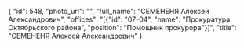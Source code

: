 {
    "id": 548,
    "photo_url": "",
    "full_name": "СЕМЕНЕНЯ Алексей Александрович",
    "offices": "[{\"id\": \"07-04\", \"name\": \"Прокуратура Октябрьского района\", \"position\": \"Помощник прокурора\"}]",
    "title": "СЕМЕНЕНЯ Алексей Александрович"
}